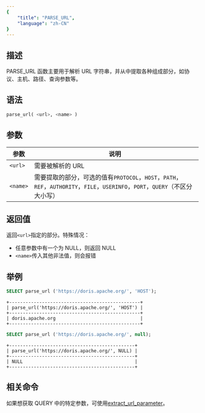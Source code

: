 ```yaml
---
{
    "title": "PARSE_URL",
    "language": "zh-CN"
}
---
```


<!-- 
Licensed to the Apache Software Foundation (ASF) under one
or more contributor license agreements.  See the NOTICE file
distributed with this work for additional information
regarding copyright ownership.  The ASF licenses this file
to you under the Apache License, Version 2.0 (the
"License"); you may not use this file except in compliance
with the License.  You may obtain a copy of the License at

  http://www.apache.org/licenses/LICENSE-2.0

Unless required by applicable law or agreed to in writing,
software distributed under the License is distributed on an
"AS IS" BASIS, WITHOUT WARRANTIES OR CONDITIONS OF ANY
KIND, either express or implied.  See the License for the
specific language governing permissions and limitations
under the License.
-->

## 描述

PARSE_URL 函数主要用于解析 URL 字符串，并从中提取各种组成部分，如协议、主机、路径、查询参数等。

## 语法

```sql
parse_url( <url>, <name> )
```

## 参数

| 参数       | 说明                                                                                               |
|----------|--------------------------------------------------------------------------------------------------|
| `<url>`  | 需要被解析的 URL                                                                                       |
| `<name>` | 需要提取的部分，可选的值有`PROTOCOL`，`HOST`，`PATH`，`REF`，`AUTHORITY`，`FILE`，`USERINFO`，`PORT`，`QUERY`（不区分大小写） |

## 返回值

返回`<url>`指定的部分。特殊情况：

- 任意参数中有一个为 NULL，则返回 NULL
- `<name>`传入其他非法值，则会报错

## 举例

```sql
SELECT parse_url ('https://doris.apache.org/', 'HOST');
```

```text
+------------------------------------------------+
| parse_url('https://doris.apache.org/', 'HOST') |
+------------------------------------------------+
| doris.apache.org                               |
+------------------------------------------------+
```

```sql
SELECT parse_url ('https://doris.apache.org/', null);
```

```text
+----------------------------------------------+
| parse_url('https://doris.apache.org/', NULL) |
+----------------------------------------------+
| NULL                                         |
+----------------------------------------------+
```

## 相关命令

如果想获取 QUERY 中的特定参数，可使用[extract_url_parameter](./extract_url_parameter.md)。

